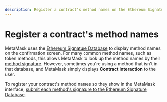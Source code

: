 ```yaml
---
description: Register a contract's method names on the Ethereum Signature Database.
---
```


# Register a contract's method names

MetaMask uses the [Ethereum Signature Database](https://www.4byte.directory/) to display
method names on the confirmation screen.
For many common method names, such as token methods, this allows MetaMask to look up the method
names by their [method signature](https://solidity.readthedocs.io/en/v0.4.21/abi-spec.html).
However, sometimes you're using a method that isn't in that database, and MetaMask simply
displays **Contract Interaction** to the user.

To register your contract's method names so they show in the MetaMask interface,
[submit each method's signature to the Ethereum Signature Database](https://www.4byte.directory/submit/).
